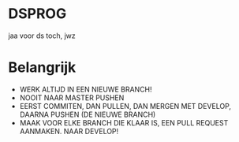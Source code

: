 # DSPROG
jaa voor ds toch, jwz


# Belangrijk
- WERK ALTIJD IN EEN NIEUWE BRANCH!
- NOOIT NAAR MASTER PUSHEN
- EERST COMMITEN, DAN PULLEN, DAN MERGEN MET DEVELOP, DAARNA PUSHEN (DE NIEUWE BRANCH)
- MAAK VOOR ELKE BRANCH DIE KLAAR IS, EEN PULL REQUEST AANMAKEN. NAAR DEVELOP!
 
